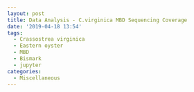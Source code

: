 ```yaml
---
layout: post
title: Data Analysis - C.virginica MBD Sequencing Coverage
date: '2019-04-18 13:54'
tags: 
  - Crassostrea virginica
  - Eastern oyster
  - MBD
  - Bismark
  - jupyter
categories: 
  - Miscellaneous
---
```

